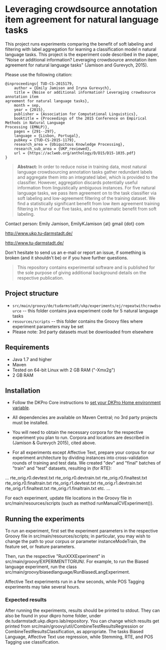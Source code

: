 # Leveraging crowdsource annotation item agreement for natural language tasks

This project runs experiments comparing the benefit of soft labeling and filtering with label aggregation for learning a classification model n natural language tasks.  This project is the experiment code described in the paper, "Noise or additional information? Leveraging crowdsource annotation item agreement for natural language tasks" (Jamison and Gurevych, 2015).

  


Please use the following citation:

```
@inproceedings{	TUD-CS-2015179,
	author = {Emily Jamison and Iryna Gurevych},
	title = {Noise or additional information? Leveraging crowdsource annotation item
agreement for natural language tasks},
	month = sep,
	year = {2015},
	publisher = {Association for Computational Linguistics},
	booktitle = {Proceedings of the 2015 Conference on Empirical Methods in Natural Language
Processing (EMNLP)},
	pages = {291--297},
	language = {Lisbon, Portugal},
	pubkey = {TUD-CS-2015-1179},
	research_area = {Ubiquitous Knowledge Processing},
	research_sub_area = {UKP_reviewed},
    url = {https://aclweb.org/anthology/D/D15/D15-1035.pdf}
}
```

> **Abstract:** In order to reduce noise in training data, most natural language crowdsourcing annotation tasks gather redundant labels and aggregate them into an integrated label, which is provided to the classifier. However, aggregation discards potentially useful information from linguistically ambiguous instances.
For five natural language tasks, we pass item agreement on to the task classifier via soft labeling and low-agreement filtering of the training dataset.  We find a statistically significant benefit from low item agreement training filtering in four of our five tasks, and no systematic benefit from soft labeling.


Contact person: Emily Jamison, EmilyKJamison {at} gmail {dot} com

http://www.ukp.tu-darmstadt.de/

http://www.tu-darmstadt.de/


Don't hesitate to send us an e-mail or report an issue, if something is broken (and it shouldn't be) or if you have further questions.

> This repository contains experimental software and is published for the sole purpose of giving additional background details on the respective publication. 

## Project structure

* `src/main/groovy/de/tudarmstadt/ukp/experiments/ej/repeatwithcrowdsource` -- this folder contains java experiment code for 5 natural language tasks
* `resources/scripts` -- this folder contains the Groovy files where experiment parameters may be set
* Please note: 3rd party datasets must be downloaded from elsewhere

## Requirements

* Java 1.7 and higher
* Maven
* Tested on 64-bit Linux with 2 GB RAM ("-Xmx2g")
* 2 GB RAM

## Installation

* Follow the DKPro Core instructions to [set your DKPro Home environment variable](https://zoidberg.ukp.informatik.tu-darmstadt.de/jenkins/job/DKPro%20TC%20Documentation%20%28GitHub%29/de.tudarmstadt.ukp.dkpro.tc%24dkpro-tc-doc/doclinks/1/#QuickStart).

* All dependencies are available on Maven Central; no 3rd party projects must be installed.

* You will need to obtain the necessary corpora for the respective experiment you plan to run.  Corpora and locations are described in (Jamison & Gurevych 2015), cited above.

* For all experiments except Affective Text, prepare your corpus for our experiment architecture by dividing instances into cross-validation rounds of training and test data.  We created "dev" and "final" batches of "train" and "test" datasets, resulting in (for RTE):

...
rte_orig.r0.devtest.txt
rte_orig.r0.devtrain.txt
rte_orig.r0.finaltest.txt
rte_orig.r0.finaltrain.txt
rte_orig.r1.devtest.txt
rte_orig.r1.devtrain.txt
rte_orig.r1.finaltest.txt
rte_orig.r1.finaltrain.txt
etc.
...

For each experiment, update file locations in the Groovy file in src/main/resources/scripts (such as method runManualCVExperiment()).

## Running the experiments

To run an experiment, first set the experiment parameters in the respective Groovy file in src/main/resources/scripts; in particular, you may wish to change the path to your corpus or parameter instanceModeTrain, the feature set, or feature parameters.

Then, run the respective "RunXXXExperiment" in src/main/groovy/EXPERIMENTTORUN/.  For example, to run the Biased language experiment, run the class src/main/groovy/biasedlanguage/RunBiasedLangExperiment.

Affective Text experiments run in a few seconds, while POS Tagging experiments may take several hours.

### Expected results

After running the experiments, results should be printed to stdout.  They can also be found in your dkpro home folder, under de.tudarmstadt.ukp.dkpro.lab/repository.  You can change which results get printed from src/main/groovy/util/CombineTestResultsRegression or CombineTestResultsClassification, as appropriate.  The tasks Biased Language, Affective Text use regression, while Stemming, RTE, and POS Tagging use classification.


